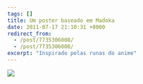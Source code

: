 ```yaml
---
tags: []
title: Um poster baseado em Madoka
date: 2011-07-17 21:10:31 +0000
redirect_from:
  - /post/7735306008/
  - /post/7735306008/
excerpt: "Inspirado pelas runas do anime"
---
```


![](https://36.media.tumblr.com/tumblr_lohxhldRPZ1qma17bo1_1280.jpg)

